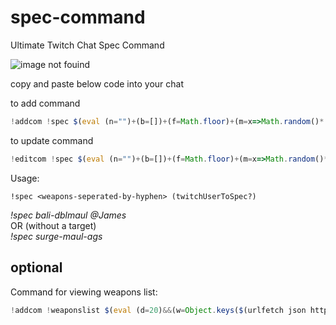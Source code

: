 # spec-command
Ultimate Twitch Chat Spec Command

![image not fouind](https://i.gyazo.com/a99ea91161c8341289692f93e545013a.png)

copy and paste below code into your chat 

to add command
```js
!addcom !spec $(eval (n="")+(b=[])+(f=Math.floor)+(m=x=>Math.random()*(x-1)+1)&&(r=`$(query)`.split(q=' '))[0]&&((w=r[h=0].split(z="-")).join(q)+(o=$(urlfetch json https://tinyurl.com/347jrrxu)).j+(r[1]?r[1]+` on ${n=f(m(120))}`+o.h:"!")+o.o+(k=(w.map(s=>(b=b.concat(Array((v=(o.w[s])).length).fill(s)))&&v>0?[v]:v)).flat().map((x,i)=>m(o.d)>m(o.a[b[i]]||o.s)?o.b[b[i]]||0:(x[0]?j=parseInt((h=x.split(z))[0]):h=0)+f(m(h&&h[1]?h[1]-j:x)))).join(", "))+o.m+(n&&(n<=k.reduce((s,v)=>s+v,0)?o._:o.__)))
```



to update command
```js
!editcom !spec $(eval (n="")+(b=[])+(f=Math.floor)+(m=x=>Math.random()*(x-1)+1)&&(r=`$(query)`.split(q=' '))[0]&&((w=r[h=0].split(z="-")).join(q)+(o=$(urlfetch json https://tinyurl.com/347jrrxu)).j+(r[1]?r[1]+` on ${n=f(m(120))}`+o.h:"!")+o.o+(k=(w.map(s=>(b=b.concat(Array((v=(o.w[s])).length).fill(s)))&&v>0?[v]:v)).flat().map((x,i)=>m(o.d)>m(o.a[b[i]]||o.s)?o.b[b[i]]||0:(x[0]?j=parseInt((h=x.split(z))[0]):h=0)+f(m(h&&h[1]?h[1]-j:x)))).join(", "))+o.m+(n&&(n<=k.reduce((s,v)=>s+v,0)?o._:o.__)))
```


Usage:

`!spec <weapons-seperated-by-hyphen> (twitchUserToSpec?)`

_!spec bali-dblmaul @James_\
OR (without a target)\
_!spec surge-maul-ags_

## optional
Command for viewing weapons list:
```js
!addcom !weaponslist $(eval (d=20)&&(w=Object.keys($(urlfetch json https://tinyurl.com/347jrrxu).w).map(x=>x.trim()))&&(x=$(1)||1)&&w.splice(Math.max(0,x-1)*d, d).join(", ")+` - [${x} of ${Math.ceil(w.length/d)}]`)
```
